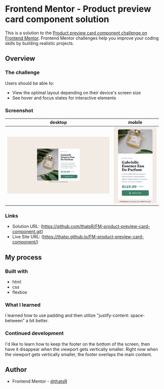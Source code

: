 # Frontend Mentor - Product preview card component solution

This is a solution to the [Product preview card component challenge on Frontend Mentor](https://www.frontendmentor.io/challenges/product-preview-card-component-GO7UmttRfa). Frontend Mentor challenges help you improve your coding skills by building realistic projects. 

## Overview

### The challenge

Users should be able to:

- View the optimal layout depending on their device's screen size
- See hover and focus states for interactive elements

### Screenshot

| desktop | mobile |
| --- | --- |
| ![](./desktop.png) | ![](./mobile.png) |

### Links

- Solution URL: (https://github.com/thatsR/FM-product-preview-card-component.git)
- Live Site URL: (https://thatsr.github.io/FM-product-preview-card-component/)

## My process

### Built with

- html
- css
- flexbox

### What I learned

I learned how to use padding and then utilize "justify-content: space-between" a bit better.

### Continued development

I'd like to learn how to keep the footer on the bottom of the screen, then have it disappear when the viewport gets vertically smaller. Right now when the viewport gets vertically smaller, the footer overlaps the main content.

## Author

- Frontend Mentor - [@thatsR](https://www.frontendmentor.io/profile/thatsR)
